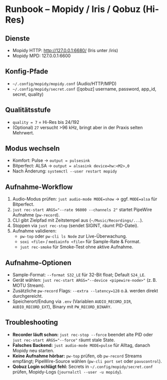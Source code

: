# Runbook – Mopidy / Iris / Qobuz (Hi-Res)

## Dienste

- Mopidy HTTP: http://127.0.0.1:6680/ (Iris unter /iris)
- Mopidy MPD: 127.0.0.1:6600

## Konfig-Pfade

- `~/.config/mopidy/mopidy.conf` (Audio/HTTP/MPD)
- `~/.config/mopidy/secret.conf` ([qobuz] username, password, app_id, secret,
  quality)

## Qualitätsstufe

- `quality = 7` = Hi-Res bis 24/192
- (Optional) `27` versucht >96 kHz, bringt aber in der Praxis selten Mehrwert.

## Modus wechseln

- Komfort: Pulse → `output = pulsesink`
- Bitperfect: ALSA → `output = alsasink device=hw:<M2>,0`
- Nach Änderung: `systemctl --user restart mopidy`

## Aufnahme-Workflow

1. Audio-Modus prüfen: `just audio-mode MODE=show` → ggf. `MODE=alsa` für
   Bitperfect.
2. `just rec-start ARGS="--rate 96000 --channels 2"` startet PipeWire Aufnahme
   (`pw-record`).
3. CLI gibt Zielpfad mit Zeitstempel aus (`~/Music/Recordings/...`).
4. Stoppen via `just rec-stop` (sendet SIGINT, räumt PID-Datei).
5. Aufnahme validieren:
   - `pw-top` oder `pw-cli ls Node` zur Live-Überwachung.
   - `soxi <file>` / `mediainfo <file>` für Sample-Rate & Format.
   - `just rec-smoke` für Smoke-Test ohne aktive Aufnahme.

## Aufnahme-Optionen

- Sample-Format: `--format S32_LE` für 32-Bit float; Default `S24_LE`.
- Gerät wählen: `just rec-start ARGS="--device <pipewire-node>"` (z. B. MOTU
  Stream).
- Zusätzliche `pw-record` Flags: `--extra --latency=128` o.ä. werden direkt
  durchgereicht.
- Speicherort/Endung via `.env` (Variablen `AUDIO_RECORD_DIR`,
  `AUDIO_RECORD_EXT`), Binary mit `PW_RECORD_BINARY`.

## Troubleshooting

- **Recorder läuft schon:** `just rec-stop --force` beendet alte PID oder
  `just rec-start ARGS="--force"` räumt stale State.
- **Falsches Backend:** `just audio-mode MODE=pulse` für Alltag, danach Mopidy
  neu starten.
- **Keine Aufnahme hörbar:** `pw-top` prüfen, ob `pw-record` Streams empfängt;
  PipeWire-Source wählen (`pw-cli port set` oder `pavucontrol`).
- **Qobuz Login schlägt fehl:** Secrets in `~/.config/mopidy/secret.conf`
  prüfen, Mopidy-Logs (`journalctl --user -u mopidy`).

